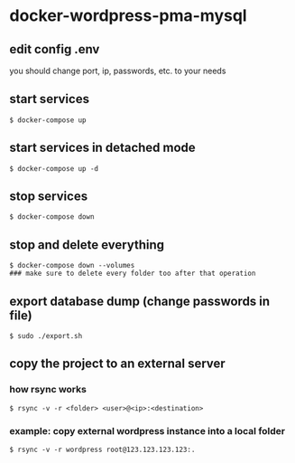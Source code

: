 # docker-wordpress-pma-mysql

## edit config .env
you should change port, ip, passwords, etc. to your needs

## start services
    $ docker-compose up

## start services in detached mode
    $ docker-compose up -d

## stop services
    $ docker-compose down
    
## stop and delete everything
    $ docker-compose down --volumes
    ### make sure to delete every folder too after that operation
    
## export database dump (change passwords in file)
    $ sudo ./export.sh

## copy the project to an external server
### how rsync works
    $ rsync -v -r <folder> <user>@<ip>:<destination>
### example: copy external wordpress instance into a local folder
    $ rsync -v -r wordpress root@123.123.123.123:.
